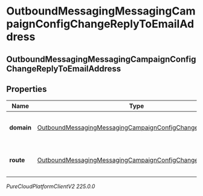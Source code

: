 # OutboundMessagingMessagingCampaignConfigChangeReplyToEmailAddress

## OutboundMessagingMessagingCampaignConfigChangeReplyToEmailAddress

## Properties

|Name | Type | Description | Notes|
|------------ | ------------- | ------------- | -------------|
| **domain** | [OutboundMessagingMessagingCampaignConfigChangeUriReference](OutboundMessagingMessagingCampaignConfigChangeUriReference) | A UriReference for a resource | [optional] |
| **route** | [OutboundMessagingMessagingCampaignConfigChangeUriReference](OutboundMessagingMessagingCampaignConfigChangeUriReference) | A UriReference for a resource | [optional] |



_PureCloudPlatformClientV2 225.0.0_
